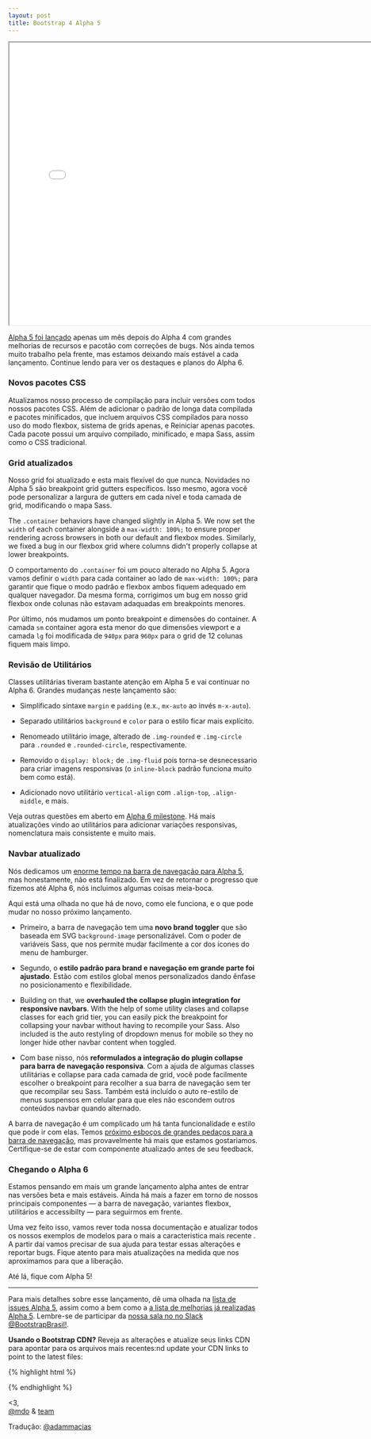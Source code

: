 ```yaml
---
layout: post
title: Bootstrap 4 Alpha 5
---
```


<div class="embed-responsive embed-responsive-16by9">
  <iframe class="embed-responsive-item" src="//www.youtube.com/embed/MxGEVIvSFeY?rel=0" width="760" height="570" allowfullscreen></iframe>
</div>

[Alpha 5 foi lançado](http://v4-alpha.getbootstrap.com) apenas um mês depois do Alpha 4 com grandes melhorias de recursos e pacotão com correções de bugs. Nós ainda temos muito trabalho pela frente, mas estamos deixando mais estável a cada lançamento. Continue lendo para ver os destaques e planos do Alpha 6.

### Novos pacotes CSS

Atualizamos nosso processo de compilação para incluir versões com todos nossos pacotes CSS. Além de adicionar o padrão de longa data compilada e pacotes minificados, que incluem arquivos CSS compilados para nosso uso do modo flexbox, sistema de grids apenas, e Reiniciar apenas pacotes. Cada pacote possui um arquivo compilado, minificado, e mapa Sass, assim como o CSS tradicional.

### Grid atualizados

Nosso grid foi atualizado e esta mais flexível do que nunca. Novidades no Alpha 5 são breakpoint grid gutters específicos. Isso mesmo, agora você pode personalizar a largura de gutters em cada nível e toda camada de grid, modificando o mapa Sass.

The `.container` behaviors have changed slightly in Alpha 5. We now set the `width` of each container alongside a `max-width: 100%;` to ensure proper rendering across browsers in both our default and flexbox modes. Similarly, we fixed a bug in our flexbox grid where columns didn't properly collapse at lower breakpoints.

O comportamento do `.container` foi um pouco alterado no Alpha 5. Agora vamos definir o `width` para cada container ao lado de `max-width: 100%;` para garantir que fique o modo padrão e flexbox ambos fiquem adequado em qualquer navegador. Da mesma forma, corrigimos um bug em nosso grid flexbox onde colunas não estavam adaquadas em breakpoints menores. 

Por último, nós mudamos um ponto breakpoint e dimensões do container. A camada `sm` container agora esta menor do que dimensões viewport e a camada `lg` foi modificada de `940px` para `960px` para o grid de 12 colunas fiquem mais limpo.

### Revisão de Utilitários

Classes utilitárias tiveram bastante atenção em Alpha 5 e vai continuar no Alpha 6. Grandes mudanças neste lançamento são:

- Simplificado sintaxe `margin` e `padding` (e.x., `mx-auto` ao invés `m-x-auto`).

- Separado utilitários `background` e `color` para o estilo ficar mais explícito.

- Renomeado utilitário image, alterado de `.img-rounded` e `.img-circle` para `.rounded` e `.rounded-circle`, respectivamente.

- Removido o `display: block;` de `.img-fluid` pois torna-se desnecessario para criar imagens responsivas (o `inline-block` padrão funciona muito bem como está).

- Adicionado novo utilitário `vertical-align` com `.align-top`, `.align-middle`, e mais.

Veja outras questões em aberto em [Alpha 6 milestone](https://github.com/twbs/bootstrap/milestone/39). Há mais atualizações vindo ao utilitários para adicionar variações responsivas, nomenclatura mais consistente e muito mais.

### Navbar atualizado

Nós dedicamos um [enorme tempo na barra de navegação para Alpha 5](https://github.com/twbs/bootstrap/pull/19890), mas honestamente, não está finalizado. Em vez de retornar o progresso que fizemos até Alpha 6, nós incluimos algumas coisas meia-boca.

Aqui está uma olhada no que há de novo, como ele funciona, e o que pode mudar no nosso próximo lançamento.

- Primeiro, a barra de navegação tem uma **novo brand toggler** que são baseada em SVG `background-image` personalizável. Com o poder de variáveis Sass, que nos permite mudar facilmente a cor dos ícones do menu de hamburger.

- Segundo, o **estilo padrão para brand e navegação em grande parte foi ajustado**. Estão com estilos global menos personalizados dando ênfase no posicionamento e flexibilidade.

- Building on that, we **overhauled the collapse plugin integration for responsive navbars**. With the help of some utility clases and collapse classes for each grid tier, you can easily pick the breakpoint for collapsing your navbar without having to recompile your Sass. Also included is the auto restyling of dropdown menus for mobile so they no longer hide other navbar content when toggled.

- Com base nisso, nós **reformulados a integração do plugin collapse para barra de navegação responsiva**. Com a ajuda de algumas classes utilitárias e collapse para cada camada de grid, você pode facilmente escolher o breakpoint para recolher a sua barra de navegação sem ter que recompilar seu Sass. Também está incluído o auto re-estilo de menus suspensos em celular para que eles não escondem outros conteúdos navbar quando alternado.

A barra de navegação é um complicado um há tanta funcionalidade e estilo que pode ir com elas. Temos [próximo esboços de grandes pedaços para a barra de navegação](https://github.com/twbs/bootstrap/issues/20937), mas provavelmente há mais que estamos gostariamos. Certifique-se de estar com componente atualizado antes de seu feedback.

### Chegando o Alpha 6

Estamos pensando em mais um grande lançamento alpha antes de entrar nas versões beta e mais estáveis. Ainda há mais a fazer em torno de nossos principais componentes — a barra de navegação, variantes flexbox, utilitários e accessibilty — para seguirmos em frente.

Uma vez feito isso, vamos rever toda nossa documentação e atualizar todos os nossos exemplos de modelos para o mais a caracteristica mais recente . A partir daí vamos precisar de sua ajuda para testar essas alterações e reportar bugs. Fique atento para mais atualizações na medida que nos aproximamos para que a liberação.

Até lá, fique com Alpha 5!

---

Para mais detalhes sobre esse lançamento, dê uma olhada na [lista de issues Alpha 5](https://github.com/twbs/bootstrap/issues/20630), assim como a bem como a [a lista de melhorias já realizadas Alpha 5](https://github.com/twbs/bootstrap/milestone/36?closed=1). Lembre-se de participar da [nossa sala no no Slack @BootstrapBrasil!](http://bootstrapbrasil-slack.herokuapp.com).

**Usando o Bootstrap CDN?** Reveja as alterações e atualize seus links CDN para apontar para os arquivos mais recentes:nd update your CDN links to point to the latest files:

{% highlight html %}
<!-- Última versão CSS compilada e minificada -->
<link rel="stylesheet" href="https://maxcdn.bootstrapcdn.com/bootstrap/4.0.0-alpha.5/css/bootstrap.min.css" integrity="sha384-AysaV+vQoT3kOAXZkl02PThvDr8HYKPZhNT5h/CXfBThSRXQ6jW5DO2ekP5ViFdi" crossorigin="anonymous">

<!-- Última versão JavaScript compilada e minificada -->
<script src="https://maxcdn.bootstrapcdn.com/bootstrap/4.0.0-alpha.5/js/bootstrap.min.js" integrity="sha384-BLiI7JTZm+JWlgKa0M0kGRpJbF2J8q+qreVrKBC47e3K6BW78kGLrCkeRX6I9RoK" crossorigin="anonymous"></script>
{% endhighlight %}

<3,<br>
[@mdo](https://twitter.com/mdo) & [team](https://github.com/twbs)

Tradução: [@adammacias](https://twitter.com/adammacias)
